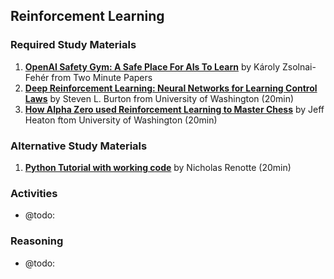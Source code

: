 ## Reinforcement Learning

### Required Study Materials

1. **[OpenAI Safety Gym: A Safe Place For AIs To Learn](https://www.youtube.com/watch?v=_s7Bg6yVOdo)** by Károly Zsolnai-Fehér from Two Minute Papers 
2. **[Deep Reinforcement Learning: Neural Networks for Learning Control Laws](https://www.youtube.com/watch?v=IUiKAD6cuTA)** by Steven L. Burton from University of Washington (20min) 
3. **[How Alpha Zero used Reinforcement Learning to Master Chess](https://www.youtube.com/watch?v=ikDgyD7nVI8)** by Jeff Heaton ftom University of Washington (20min) 

### Alternative Study Materials
1. **[Python Tutorial with working code](https://www.youtube.com/watch?v=cO5g5qLrLSo)** by Nicholas Renotte (20min)

### Activities

* @todo:
  
### Reasoning

* @todo: 
